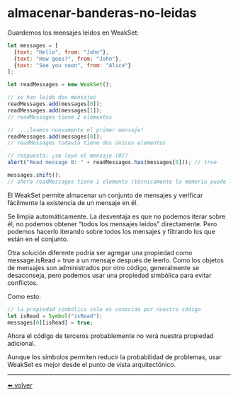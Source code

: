 # almacenar-banderas-no-leidas

Guardemos los mensajes leídos en WeakSet:

````js
let messages = [
  {text: "Hello", from: "John"},
  {text: "How goes?", from: "John"},
  {text: "See you soon", from: "Alice"}
];

let readMessages = new WeakSet();

// se han leído dos mensajes
readMessages.add(messages[0]);
readMessages.add(messages[1]);
// readMessages tiene 2 elementos

// ...¡leamos nuevamente el primer mensaje!
readMessages.add(messages[0]);
// readMessages todavía tiene dos únicos elementos

// respuesta: ¿se leyó el mensaje [0]?
alert("Read message 0: " + readMessages.has(messages[0])); // true

messages.shift();
// ahora readMessages tiene 1 elemento (técnicamente la memoria puede limpiarse más tarde)
````

El WeakSet permite almacenar un conjunto de mensajes y verificar fácilmente la existencia de un mensaje en él.

Se limpia automáticamente. La desventaja es que no podemos iterar sobre él, no podemos obtener “todos los mensajes leídos” directamente. Pero podemos hacerlo iterando sobre todos los mensajes y filtrando los que están en el conjunto.

Otra solución diferente podría ser agregar una propiedad como message.isRead = true a un mensaje después de leerlo. Como los objetos de mensajes son administrados por otro código, generalmente se desaconseja, pero podemos usar una propiedad simbólica para evitar conflictos.

Como esto:

````js
// la propiedad simbólica solo es conocida por nuestro código
let isRead = Symbol("isRead");
messages[0][isRead] = true;
````

Ahora el código de terceros probablemente no verá nuestra propiedad adicional.

Aunque los símbolos permiten reducir la probabilidad de problemas, usar WeakSet es mejor desde el punto de vista arquitectónico.


---
[⬅️ volver](https://github.com/VictorHugoAguilar/javascript-interview-questions-explained/blob/main/theory/data-types/weakmap-weakset/readme.md#almacenar-banderas-no-leidas)
